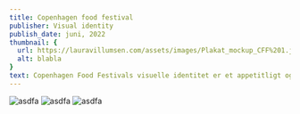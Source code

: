 ```yaml
---
title: Copenhagen food festival
publisher: Visual identity
publish_date: juni, 2022
thumbnail: {
  url: https://lauravillumsen.com/assets/images/Plakat_mockup_CFF%201.jpg,
  alt: blabla
}
text: Copenhagen Food Festivals visuelle identitet er et appetitligt og sommerligt design, med fokus på at omfavne den moderne og urbane målgruppe. Frugten er malet i håndet, og skal være med til at give en følelse af nærvær og sanselighed. 
---
```


<img src="https://lauravillumsen.com/assets/images/Plakat_mockup_CFF%201.jpg" alt="asdfa">
<img src="https://lauravillumsen.com/assets/images/sunbeds_mockup_CFF%201.jpg" alt="asdfa">
<img src="https://lauravillumsen.com/assets/images/Website_mockup_CFF%201.jpg" alt="asdfa">
